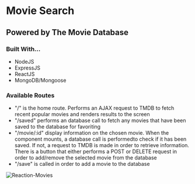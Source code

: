 # Movie Search

##  Powered by The Movie Database

### Built With...
- NodeJS
- ExpressJS
- ReactJS
- MongoDB/Mongoose

### Available Routes
- "/" is the home route. Performs an AJAX request to TMDB to fetch recent popular movies and renders results to the screen
- "/saved" performs an database call to fetch any movies that have been saved to the database for favoriting
- "/movie/:id" display information on the chosen movie. When the component mounts, a database call is performedto check if it has been saved. If not, a request to TMDB is made in order to retrieve information. There is a button that either performs a POST or DELETE request in order to add/remove the selected movie from the database
- "/save" is called in order to add a movie to the database

![Reaction-Movies](https://raw.githubusercontent.com/mikebly/mikebly.github.io/master/assets/images/movies.png)
